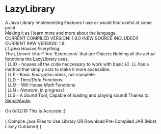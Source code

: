 # LazyLibrary
A Java Library Implementing Features I use or would find useful at some point.<br/>
Making it as I learn more and more about the language.<br/>
CURRENT COMPILED VERSION: 1.8.0 (NEW SOURCE INCLUDED!)<br/>
CURRENT RAW      VERSION: 1.8.*<br/>
LL.java Houses Everything.<br/>
The LL*insert letter* Are 'Extensions' that are Objects Holding all the actual functions the LazyLibrary uses.<br/>
 | LLIO - houses all the code neccessary to work with basic *IO*. LL has a method that simply acts to make it more accessible.<br/>
 | LLE  - Basic *Encryption* ideas, not complete <br/>
 | LLD  - Time/*Date* Functions <br/>
 | LLM  - Will House *Math* Functions <br/>
 | LLN  - *Network*, in progress! <br/>
 | LLS  -  A *Sound* Tool, Capable of loading and playing sound! Thanks to: <a href="https://github.com/RalleYTN/SimpleAudio/wiki/Playing-audio">SimpleAudio</a>  <br/>       
On 8/02/19 This is Accurate :)<br/>
<br/>
{ Compile .java Files to Use Library OR Download Pre-Compiled JAR (Most Likely Outdated) }<br/>
